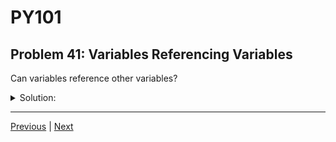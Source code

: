 # PY101
## Problem 41: Variables Referencing Variables

Can variables reference other variables?

<details>
<summary>Solution:</summary>

No, variables cannot reference other variables directly. Variables are names that point to objects in memory. When you assign one variable to another, you're making both variables point to the same object, not making one variable point to the other variable.

For example:
```python
a = 5
b = a  # b points to the same object (5) that a points to, not to variable a itself
a = 10  # a now points to a different object, but b still points to 5
```

</details>

---

[Previous](040.md) | [Next](042.md)

